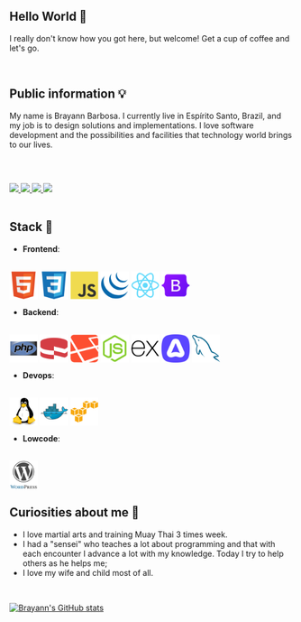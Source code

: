 ## Hello World 👋

I really don't know how you got here, but welcome! Get a cup of coffee and let's go.

<br/>

## Public information 💡

My name is Brayann Barbosa. I currently live in Espírito Santo, Brazil, and my job is to design solutions and implementations. I love software development and the possibilities and facilities that technology world brings to our lives.

<br/>

##
<div>
    <a target='_blank' href="https://twitter.com/brayann_barbosa">
        <img src="https://img.shields.io/badge/Twitter-1DA1F2?style=for-the-badge&logo=twitter&logoColor=white">
    </a>
    <a target='_blank' href="https://www.instagram.com/brayann.barbosa/">
        <img src="https://img.shields.io/badge/Instagram-E4405F?style=for-the-badge&logo=instagram&logoColor=white">
    </a>
    <a target='_blank' href="https://www.linkedin.com/in/brayann-w-f-barbosa-017198126/">
        <img src="https://img.shields.io/badge/LinkedIn-0077B5?style=for-the-badge&logo=linkedin&logoColor=white">
    </a>
    <a href = "mailto:brayann.wheberth@gmail.com">
        <img src="https://img.shields.io/badge/Gmail-D14836?style=for-the-badge&logo=gmail&logoColor=white" target="_blank">
    </a>
</div>

<br/>

## Stack 📖
* **Frontend**: 
<br/>
<img align="center" alt="html5" height="50" width="50" src="https://raw.githubusercontent.com/devicons/devicon/master/icons/html5/html5-original.svg"> 
<img align="center" alt="CSS3" height="50" width="50" src="https://raw.githubusercontent.com/devicons/devicon/master/icons/css3/css3-original.svg">
<img align="center" alt="JavaScript" height="50" width="50" src="https://raw.githubusercontent.com/devicons/devicon/master/icons/javascript/javascript-original.svg">
<img align="center" alt="jQuery" height="50" width="50" src="https://raw.githubusercontent.com/devicons/devicon/master/icons/jquery/jquery-original.svg">
<img align="center" alt="React" height="50" width="50" src="https://raw.githubusercontent.com/devicons/devicon/master/icons/react/react-original.svg">
<img align="center" alt="Bootstrap" height="50" width="50" src="https://raw.githubusercontent.com/devicons/devicon/master/icons/bootstrap/bootstrap-original.svg">

* **Backend**:
<br/>
<img align="center" alt="PHP" height="50" width="50" src="https://raw.githubusercontent.com/devicons/devicon/master/icons/php/php-original.svg"> 
<img align="center" alt="CakePHP" height="50" width="50" src="https://raw.githubusercontent.com/devicons/devicon/master/icons/cakephp/cakephp-original.svg">
<img align="center" alt="Laravel" height="50" width="50" src="https://raw.githubusercontent.com/devicons/devicon/master/icons/laravel/laravel-plain.svg">
<img align="center" alt="NodeJS" height="50" width="50" src="https://raw.githubusercontent.com/devicons/devicon/master/icons/nodejs/nodejs-original.svg">
<img align="center" alt="Express" height="50" width="50" src="https://raw.githubusercontent.com/devicons/devicon/master/icons/express/express-original.svg">
<img align="center" alt="AdonisJS" height="50" width="50" src="https://raw.githubusercontent.com/devicons/devicon/master/icons/adonisjs/adonisjs-original.svg">
<img align="center" alt="MySQL" height="50" width="50" src="https://raw.githubusercontent.com/devicons/devicon/master/icons/mysql/mysql-original.svg">

* **Devops**: 
<br/>
<img align="center" alt="Linux" height="50" width="50" src="https://raw.githubusercontent.com/devicons/devicon/master/icons/linux/linux-original.svg">
<img align="center" alt="Docker" height="50" width="50" src="https://raw.githubusercontent.com/devicons/devicon/master/icons/docker/docker-original.svg">
<img align="center" alt="AWS" height="50" width="50" src="https://raw.githubusercontent.com/devicons/devicon/master/icons/amazonwebservices/amazonwebservices-original.svg">

* **Lowcode**: 
<br/>
<img align="center" alt="WordPress" height="50" width="50" src="https://raw.githubusercontent.com/devicons/devicon/master/icons/wordpress/wordpress-original.svg">

<br/>

## Curiosities about me 🤩

* I love martial arts and training Muay Thai 3 times week.
* I had a "sensei" who teaches a lot about programming and that with each encounter I advance a lot with my knowledge. Today I try to help others as he helps me;
* I love my wife and child most of all.

<br/>

[![Brayann's GitHub stats](https://github-readme-stats.vercel.app/api?username=Bbarbosa7)](https://github.com/anuraghazra/github-readme-stats)
